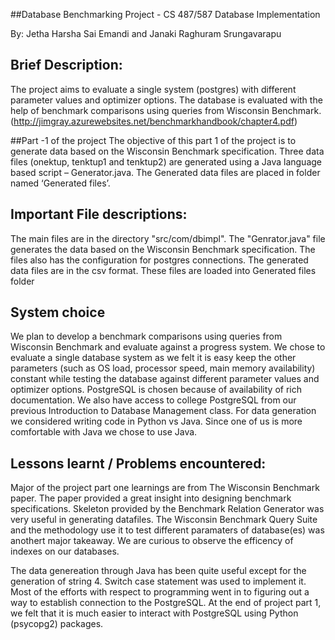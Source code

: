 ##Database Benchmarking Project - 
CS 487/587 Database Implementation

By: Jetha Harsha Sai Emandi and Janaki Raghuram Srungavarapu 

## Brief Description:
The project aims to evaluate a single system (postgres) with different parameter values and optimizer options. The database is evaluated with the help of benchmark comparisons using queries from Wisconsin Benchmark. 
(http://jimgray.azurewebsites.net/benchmarkhandbook/chapter4.pdf)

##Part -1 of the project
The objective of this part 1 of the project is to generate data based on the Wisconsin Benchmark specification. Three data files (onektup, tenktup1 and tenktup2) are generated using a Java language based script – Generator.java. The Generated data files are placed in folder named ‘Generated files’.

## Important File descriptions:
The main files are in the directory "src/com/dbimpl". The "Genrator.java" file generates the data based on the Wisconsin Benchmark specification. The files also has the configuration for postgres connections.
The generated data files are in the csv format. These files are loaded into Generated files folder

## System choice
We plan to develop a benchmark comparisons using queries from Wisconsin Benchmark and evaluate against a progress system. We chose to evaluate a single database system as we felt it is easy keep the other parameters (such as OS load, processor speed, main memory availability) constant while testing the database against different parameter values and optimizer options. 
PostgreSQL is chosen because of availability of rich documentation. We also have access to college PostgreSQL from our previous Introduction to Database Management class. 
For data generation we considered writing code in Python vs Java. Since one of us is more comfortable with Java we chose to use Java. 


## Lessons learnt / Problems encountered: 

Major of the project part one learnings are from The Wisconsin Benchmark paper. The paper provided a great insight into designing benchmark specifications. Skeleton provided by the Benchmark Relation Generator was very useful in generating datafiles.  The Wisconsin Benchmark Query Suite and the methodology use it to test different paramaters of database(es) was anothert major takeaway. We are curious to observe the efficency of indexes on our databases. 

The data genereation through Java has been quite useful except for the generation of string 4. Switch case statement was used to implement it. Most of the efforts with respect to programming went in to figuring out a way to establish connection to the PostgreSQL. At the end of project part 1, we felt that it is much easier to interact with PostgreSQL using Python (psycopg2) packages. 

